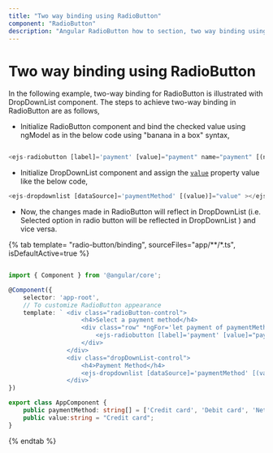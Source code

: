 ```yaml
---
title: "Two way binding using RadioButton"
component: "RadioButton"
description: "Angular RadioButton how to section, two way binding using RadioButton and DropDownList"
---
```


# Two way binding using RadioButton

In the following example, two-way binding for RadioButton is illustrated with DropDownList component. The steps to achieve two-way binding in RadioButton are as follows,

* Initialize RadioButton component and bind the checked value using ngModel as in the below code using "banana in a box" syntax,

```typescript

<ejs-radiobutton [label]='payment' [value]="payment" name="payment" [(ngModel)]="value"></ejs-radiobutton>

```

* Initialize DropDownList component and assign the [`value`](https://ej2.syncfusion.com/angular/documentation/api/drop-down-list#value) property value like the below code,

```typescript
<ejs-dropdownlist [dataSource]='paymentMethod' [(value)]="value" ></ejs-dropdownlist>
```

* Now, the changes made in RadioButton will reflect in DropDownList (i.e. Selected option in radio button will be reflected in DropDownList  ) and vice versa.

{% tab template= "radio-button/binding", sourceFiles="app/**/*.ts", isDefaultActive=true %}

```typescript

import { Component } from '@angular/core';

@Component({
    selector: 'app-root',
    // To customize RadioButton appearance
    template: ` <div class="radioButton-control">
                    <h4>Select a payment method</h4>
                    <div class="row" *ngFor='let payment of paymentMethod'>
                        <ejs-radiobutton [label]='payment' [value]="payment" name="payment" [(ngModel)]="value"></ejs-radiobutton>
                    </div>
                </div>
                <div class="dropDownList-control">
                    <h4>Payment Method</h4>
                    <ejs-dropdownlist [dataSource]='paymentMethod' [(value)]="value" ></ejs-dropdownlist>
                </div>`
})

export class AppComponent {
    public paymentMethod: string[] = ['Credit card', 'Debit card', 'Net Banking', 'Other Wallets' ];
    public value:string = "Credit card";
}

```

{% endtab %}